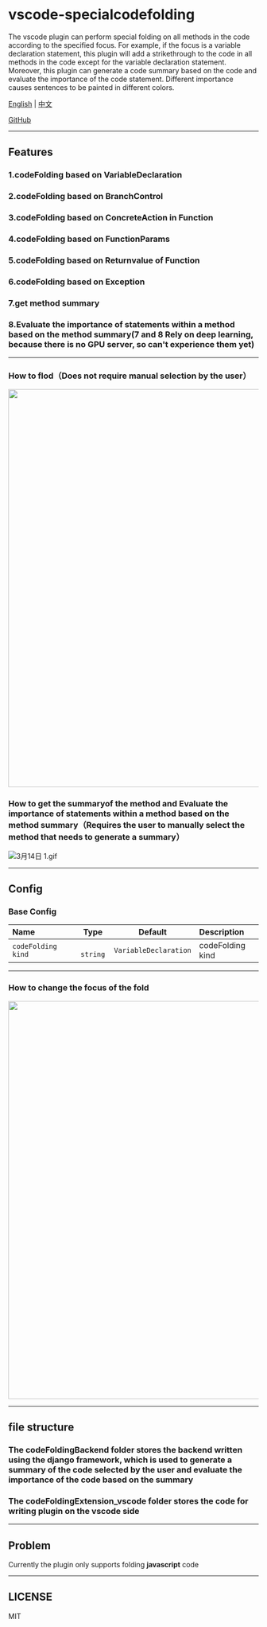 # vscode-specialcodefolding


The vscode plugin can perform special folding on all methods in the code according to the specified focus. For example, if the focus is a variable declaration statement, this plugin will add a strikethrough to the code in all methods in the code except for the variable declaration statement.
Moreover, this plugin can generate a code summary based on the code and evaluate the importance of the code statement. Different importance causes sentences to be painted in different colors.

[English](./README.md) | [中文](./README.zh-CN.md)

[GitHub](https://github.com/WangQianao/vscode-specialcodefolding)

---

## Features

### 1.codeFolding based on VariableDeclaration
### 2.codeFolding based on BranchControl
### 3.codeFolding based on ConcreteAction in Function
### 4.codeFolding based on FunctionParams
### 5.codeFolding based on Returnvalue of Function
### 6.codeFolding based on Exception
### 7.get method summary
### 8.Evaluate the importance of statements within a method based on the method summary(7 and 8 Rely on deep learning, because there is no GPU server, so can't experience them yet)

---

### How to flod（Does not require manual selection by the user）


<img width="800" src="https://s2.loli.net/2022/11/16/gXJhTmyDY7fuFV3.gif" >


### How to get the summaryof the method and Evaluate the importance of statements within a method based on the method summary（Requires the user to manually select the method that needs to generate a summary）

![3月14日 _1_.gif](https://s2.loli.net/2023/03/14/4YkbKATmGrhQXLM.gif)



---

## Config

### Base Config

| Name                 |   Type    | Default                | Description      |
| :------------------- | :-------: | :-------------------:  | :--------------- |
| `codeFolding kind  ` | ` string` | `VariableDeclaration`  | codeFolding kind |

---

### How to change the focus of the fold


<img width="800" src="https://s2.loli.net/2022/11/16/95KSC1oRVdnbgG3.gif" >


---

## file structure

### The codeFoldingBackend folder stores the backend written using the django framework, which is used to generate a summary of the code selected by the user and evaluate the importance of the code based on the summary

### The codeFoldingExtension_vscode folder stores the code for writing plugin on the vscode side

---

## Problem


Currently the plugin only supports folding **javascript** code

---

## LICENSE

MIT
